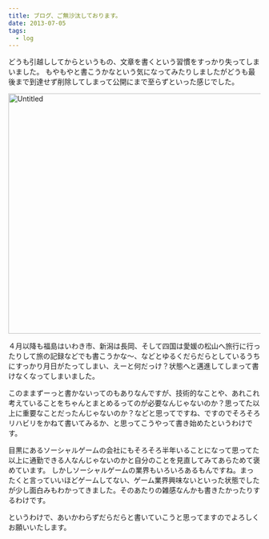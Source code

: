 ```yaml
---
title: ブログ、ご無沙汰しております。
date: 2013-07-05
tags:
  - log
---
```

どうも引越ししてからというもの、文章を書くという習慣をすっかり失ってしまいました。
もやもやと書こうかなという気になってみたりしましたがどうも最後まで到達せず削除してしまって公開にまで至らずといった感じでした。

<a href="https://www.flickr.com/photos/shigeki_takeguchi/8574278330" title="Untitled by shigeki takeguchi, on Flickr"><img src="https://farm9.staticflickr.com/8090/8574278330_b034db96ee_z.jpg" width="640" height="480" alt="Untitled"></a>

４月以降も福島はいわき市、新潟は長岡、そして四国は愛媛の松山へ旅行に行ったりして旅の記録などでも書こうかな〜、などとゆるくだらだらとしているうちにすっかり月日がたってしまい、えーと何だっけ？状態へと邁進してしまって書けなくなってしまいました。

このままずーっと書かないってのもありなんですが、技術的なことや、あれこれ考えていることをちゃんとまとめるってのが必要なんじゃないのか？思ってた以上に重要なことだったんじゃないのか？などと思ってですね、ですのでそろそろリハビリをかねて書いてみるか、と思ってこうやって書き始めたというわけです。

目黒にあるソーシャルゲームの会社にもそろそろ半年いることになって思ってた以上に通勤できる人なんじゃないのかと自分のことを見直してみてあらためて褒めています。
しかしソーシャルゲームの業界もいろいろあるもんですね。まったくと言っていいほどゲームしてない、ゲーム業界興味ないといった状態でしたが少し面白みもわかってきました。そのあたりの雑感なんかも書きたかったりするわけです。

というわけで、あいかわらずだらだらと書いていこうと思ってますのでよろしくお願いいたします。